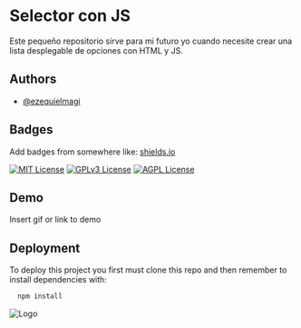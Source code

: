 # Selector con JS

Este pequeño repositorio sirve para mi futuro yo cuando necesite crear una lista desplegable de opciones con HTML y JS.




## Authors

- [@ezequielmagi](https://www.github.com/ezequielmagi)


## Badges

Add badges from somewhere like: [shields.io](https://shields.io/)

[![MIT License](https://img.shields.io/badge/License-MIT-green.svg)](https://choosealicense.com/licenses/mit/)
[![GPLv3 License](https://img.shields.io/badge/License-GPL%20v3-yellow.svg)](https://opensource.org/licenses/)
[![AGPL License](https://img.shields.io/badge/license-AGPL-blue.svg)](http://www.gnu.org/licenses/agpl-3.0)


## Demo

Insert gif or link to demo


## Deployment

To deploy this project you first must clone this repo and then remember to install dependencies with:
```bash
  npm install
```


![Logo](https://i.postimg.cc/XvdK4twr/logoEM.png)

